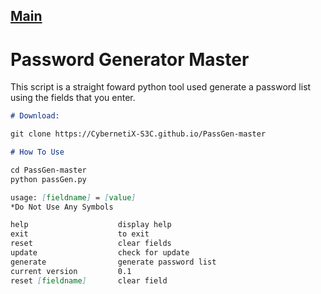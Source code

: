 ## [Main](https://CybernetiX-S3C.github.io/)

# Password Generator Master

This script is a straight foward python tool used generate a password list using the fields that you enter.

```markdown
# Download:

git clone https://CybernetiX-S3C.github.io/PassGen-master

# How To Use

cd PassGen-master
python passGen.py

usage: [fieldname] = [value]
*Do Not Use Any Symbols

help                    display help
exit                    to exit
reset                   clear fields
update                  check for update
generate                generate password list
current version         0.1
reset [fieldname]       clear field

```

